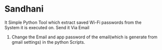 # Sandhani
It Simple Python Tool which extract saved Wi-Fi passwords from the System it is executed on. Send it Via Email

1) Change the Email and app password of the email(which is generate from gmail settings) in the python Scripts.
